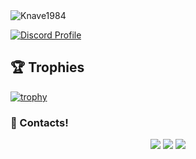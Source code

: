 
<img src="https://komarev.com/ghpvc/?username=Knave1984&label=Ziyaretçi%20Sayısı&color=552b75" alt="Knave1984" />

[![Discord Profile](https://lanyard-profile-readme.vercel.app/api/250274369996062721)](https://discord.com/users/250274369996062721)


## 🏆 Trophies
[![trophy](https://github-profile-trophy.vercel.app/?username=Knave1984&theme=dracula&column=7)](https://github.com/ryo-ma/github-profile-trophy)



<h3>🌟 Contacts!</h3>
<p align="center">
     <a href="https://www.instagram.com/knavexrd" target"blank_"><img src="https://img.shields.io/badge/INSTAGRAM%20-DC3175.svg?&style=for-the-badge&logo=instagram&logoColor=white"></a>
 <a href="https://open.spotify.com/user/xryp4xg3imyctiaxxltzq4bvj" target"blank_"><img src="https://img.shields.io/badge/Spotify%20-1ed760.svg?&style=for-the-badge&logo=spotify&logoColor=white"></a>
      <a href="https://discord.com/users/250274369996062721" target"blank_"><img src="https://img.shields.io/badge/Discord-ffbb00?style=for-the-badge&logo=discord&logoColor=white"></a>

</p>
